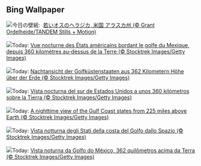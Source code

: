 ## Bing Wallpaper
![](https://www.bing.com/th?id=OHR.YoungMoose_JA-JP2388659996_UHD.jpg&w=1000)今日の壁紙: &nbsp;[若いオスのヘラジカ, 米国 アラスカ州 (© Grant Ordelheide/TANDEM Stills + Motion)](https://www.bing.com/th?id=OHR.YoungMoose_JA-JP2388659996_UHD.jpg)
<br><br/>
![](https://www.bing.com/th?id=OHR.OzoneEarth_FR-FR6213796059_UHD.jpg&w=1000)Today: [Vue nocturne des États américains bordant le golfe du Mexique, depuis 360 kilomètres au-dessus de la Terre (© Stocktrek Images/Getty Images)](https://www.bing.com/th?id=OHR.OzoneEarth_FR-FR6213796059_UHD.jpg)
<br><br/>
![](https://www.bing.com/th?id=OHR.OzoneEarth_DE-DE2800551844_UHD.jpg&w=1000)Today: [Nachtansicht der Golfküstenstaaten aus 362 Kilometern Höhe über der Erde (© Stocktrek Images/Getty Images)](https://www.bing.com/th?id=OHR.OzoneEarth_DE-DE2800551844_UHD.jpg)
<br><br/>
![](https://www.bing.com/th?id=OHR.OzoneEarth_ES-ES8514798418_UHD.jpg&w=1000)Today: [Vista nocturna del sur de Estados Unidos a unos 360 kilómetros sobre la Tierra (© Stocktrek Images/Getty Images)](https://www.bing.com/th?id=OHR.OzoneEarth_ES-ES8514798418_UHD.jpg)
<br><br/>
![](https://www.bing.com/th?id=OHR.OzoneEarth_EN-GB2737742012_UHD.jpg&w=1000)Today: [A nighttime view of the Gulf Coast states from 225 miles above Earth (© Stocktrek Images/Getty Images)](https://www.bing.com/th?id=OHR.OzoneEarth_EN-GB2737742012_UHD.jpg)
<br><br/>
![](https://www.bing.com/th?id=OHR.OzoneEarth_IT-IT9452054464_UHD.jpg&w=1000)Today: [Vista notturna degli Stati della costa del Golfo dallo Spazio (© Stocktrek Images/Getty Images)](https://www.bing.com/th?id=OHR.OzoneEarth_IT-IT9452054464_UHD.jpg)
<br><br/>
![](https://www.bing.com/th?id=OHR.OzoneEarth_PT-BR3466489488_UHD.jpg&w=1000)Today: [Vista noturna da Golfo do México, 362 quilômetros acima da Terra (© Stocktrek Images/Getty Images)](https://www.bing.com/th?id=OHR.OzoneEarth_PT-BR3466489488_UHD.jpg)
<br><br/>
